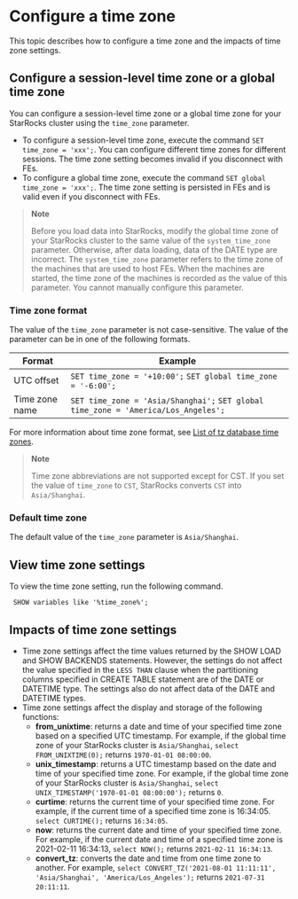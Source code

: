 # Configure a time zone

This topic describes how to configure a time zone and the impacts of time zone settings.

## Configure a session-level time zone or a global time zone

You can configure a session-level time zone or a global time zone for your StarRocks cluster using the `time_zone` parameter.

- To configure a session-level time zone, execute the command `SET time_zone = 'xxx';`. You can configure different time zones for different sessions. The time zone setting becomes invalid if you disconnect with FEs.
- To configure a global time zone, execute the command `SET global time_zone = 'xxx';`. The time zone setting is persisted in FEs and is valid even if you disconnect with FEs.

> **Note**
>
> Before you load data into StarRocks, modify the global time zone of your StarRocks cluster to the same value of the `system_time_zone` parameter. Otherwise, after data loading, data of the DATE type are incorrect. The `system_time_zone` parameter refers to the time zone of the machines that are used to host FEs. When the machines are started, the time zone of the machines is recorded as the value of this parameter. You cannot manually configure this parameter.

### Time zone format

The value of the `time_zone` parameter is not case-sensitive. The value of the parameter can be in one of the following formats.

| **Format**     | **Example**                                                  |
| -------------- | ------------------------------------------------------------ |
| UTC offset     | `SET time_zone = '+10:00';` `SET global time_zone = '-6:00';` |
| Time zone name | `SET time_zone = 'Asia/Shanghai';` `SET global time_zone = 'America/Los_Angeles';` |

For more information about time zone format, see [List of tz database time zones](https://en.wikipedia.org/wiki/List_of_tz_database_time_zones).

> **Note**
>
> Time zone abbreviations are not supported except for CST. If you set the value of `time_zone` to `CST`, StarRocks converts `CST` into `Asia/Shanghai`.

### Default time zone

The default value of the `time_zone` parameter is `Asia/Shanghai`.

## View time zone settings

To view the time zone setting, run the following command.

```Plain%20Text
 SHOW variables like '%time_zone%';
```

## Impacts of time zone settings

- Time zone settings affect the time values returned by the SHOW LOAD and SHOW BACKENDS statements. However, the settings do not affect the value specified in the `LESS THAN` clause when the partitioning columns specified in CREATE TABLE statement are of the DATE or DATETIME type. The settings also do not affect data of the DATE and DATETIME types.
- Time zone settings affect the display and storage of the following functions:
  - **from_unixtime**: returns a date and time of your specified time zone based on a specified UTC timestamp. For example, if the global time zone of your StarRocks cluster is `Asia/Shanghai`, `select FROM_UNIXTIME(0);` returns `1970-01-01 08:00:00`.
  - **unix_timestamp**: returns a UTC timestamp based on the date and time of your specified time zone. For example, if the global time zone of your StarRocks cluster is `Asia/Shanghai`, `select UNIX_TIMESTAMP('1970-01-01 08:00:00');` returns `0`.
  - **curtime**: returns the current time of your specified time zone. For example, if the current time of a specified time zone is 16:34:05. `select CURTIME();` returns `16:34:05`.
  - **now**: returns the current date and time of your specified time zone. For example, if the current date and time of a specified time zone is 2021-02-11 16:34:13, `select NOW();` returns `2021-02-11 16:34:13`.
  - **convert_tz**: converts the date and time from one time zone to another. For example, `select CONVERT_TZ('2021-08-01 11:11:11', 'Asia/Shanghai', 'America/Los_Angeles');` returns `2021-07-31 20:11:11`.
